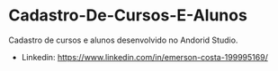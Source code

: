 # Cadastro-De-Cursos-E-Alunos
Cadastro de cursos e alunos desenvolvido no Andorid Studio.

* Linkedin: https://www.linkedin.com/in/emerson-costa-199995169/
